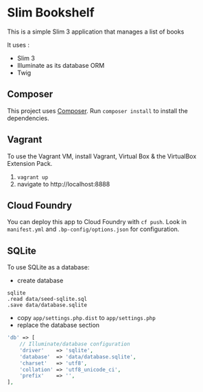 # Slim Bookshelf

This is a simple Slim 3 application that manages a list of books

It uses :
- Slim 3
- Illuminate as its database ORM
- Twig

## Composer

This project uses [Composer](https://getcomposer.org). Run `composer install` to install the dependencies.

## Vagrant

To use the Vagrant VM, install Vagrant, Virtual Box & the VirtualBox Extension
Pack. 

1. `vagrant up`
2. navigate to http://localhost:8888


## Cloud Foundry

You can deploy this app to Cloud Foundry with `cf push`. Look in `manifest.yml` and `.bp-config/options.json` for configuration.

## SQLite

To use SQLite as a database:

- create database

```
sqlite
.read data/seed-sqlite.sql
.save data/database.sqlite
```

- copy `app/settings.php.dist` to `app/settings.php`
- replace the database section

```php
'db' => [
    // Illuminate/database configuration
    'driver'    => 'sqlite',
    'database'  => 'data/database.sqlite',
    'charset'   => 'utf8',
    'collation' => 'utf8_unicode_ci',
    'prefix'    => '',
],
```
